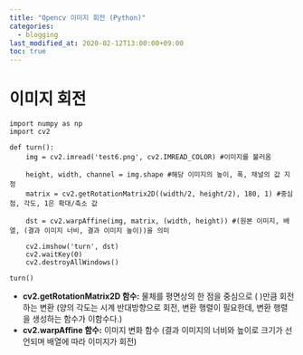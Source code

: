 ```yaml
---
title: "Opencv 이미지 회전 (Python)"
categories: 
  - blogging
last_modified_at: 2020-02-12T13:00:00+09:00
toc: true
---
```

# **이미지 회전**
```
import numpy as np
import cv2

def turn():
    img = cv2.imread('test6.png', cv2.IMREAD_COLOR) #이미지를 불러옴
    
    height, width, channel = img.shape #해당 이미지의 높이, 폭, 채널의 값 지정
    matrix = cv2.getRotationMatrix2D((width/2, height/2), 180, 1) #중심점, 각도, 1은 확대/축소 값

    dst = cv2.warpAffine(img, matrix, (width, height)) #(원본 이미지, 배열, (결과 이미지 너비, 결과 이미지 높이))을 의미

    cv2.imshow('turn', dst)
    cv2.waitKey(0)
    cv2.destroyAllWindows()

turn()

```  
* **cv2.getRotationMatrix2D 함수:** 물체를 평면상의 한 점을 중심으로 ( )만큼 회전하는 변환 (양의 각도는 시계 반대방향으로 회전, 변환 행렬이 필요한데, 변환 행렬을 생성하는 함수가 이함수다.)    
* **cv2.warpAffine 함수:** 이미지 변화 함수 (결과 이미지의 너비와 높이로 크기가 선언되며 배열에 따라 이미지가 회전)
